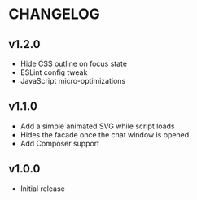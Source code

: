 # CHANGELOG

## v1.2.0

- Hide CSS outline on focus state
- ESLint config tweak
- JavaScript micro-optimizations

## v1.1.0

- Add a simple animated SVG while script loads
- Hides the facade once the chat window is opened
- Add Composer support

## v1.0.0

- Initial release
